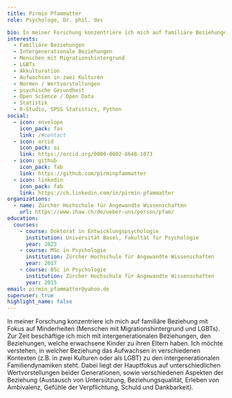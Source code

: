 ```yaml
---
title: Pirmin Pfammatter
role: Psychologe, Dr. phil. des

bio: In meiner Forschung konzentriere ich mich auf familiäre Beziehungen bei Minderheiten (Eingewanderte, LGBTs)
interests:
  - Familiäre Beziehungen
  - Intergenerationale Beziehungen
  - Menschen mit Migrationshintergrund
  - LGBTs
  - Akkulturation
  - Aufwachsen in zwei Kulturen
  - Normen / Wertvorstellungen
  - psychische Gesundheit
  - Open Science / Open Data
  - Statistik
  - R-Studio, SPSS Statistics, Python
social:
  - icon: envelope
    icon_pack: fas
    link: /#contact
  - icon: orcid
    icon_pack: ai
    link: https://orcid.org/0000-0002-8648-1073
  - icon: github
    icon_pack: fab
    link: https://github.com/pirminpfammatter
  - icon: linkedin
    icon_pack: fab
    link: https://ch.linkedin.com/in/pirmin-pfammatter
organizations:
  - name: Zürcher Hochschule für Angewandte Wissenschaften
    url: https://www.zhaw.ch/de/ueber-uns/person/pfam/
education:
  courses:
    - course: Doktorat in Entwicklungspsychologie 
      institution: Universität Basel, Fakultät für Psychologie
      year: 2023
    - course: MSc in Psychologie
      institution: Zürcher Hochschule für Angewandte Wissenschaften
      year: 2017
    - course: BSc in Psychologie
      institution: Zürcher Hochschule für Angewandte Wissenschaften
      year: 2015
email: pirmin_pfammatter@yahoo.de
superuser: true
highlight_name: false
---
```

In meiner Forschung konzentriere ich mich auf familiäre Beziehung mit Fokus auf Minderheiten (Menschen mit Migrationshintergrund und LGBTs). Zur Zeit beschäftige ich mich mit intergenerationalen Beziehungen, den Beziehungen, welche erwachsene Kinder zu ihren Eltern haben. Ich möchte verstehen, in welcher Beziehung das Aufwachsen in verschiedenen Kontexten (z.B. in zwei Kulturen oder als LGBT) zu den intergenerationalen Familiendynamiken steht. Dabei liegt der Hauptfokus auf unterschiedlichen Wertvorstellungen beider Generationen, sowie verschiedenen Aspekten der Beziehung (Austausch von Untersützung, Beziehungsqualität, Erleben von Ambivalenz, Gefühle der Verpflichtung, Schuld und Dankbarkeit).

